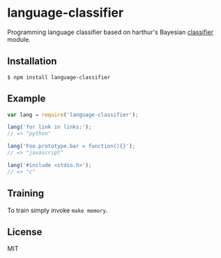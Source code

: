 
# language-classifier

  Programming language classifier based on harthur's Bayesian [classifier](https://github.com/harthur/classifier) module.

## Installation

    $ npm install language-classifier

## Example

```js
var lang = require('language-classifier');

lang('for link in links:');
// => "python"

lang('Foo.prototype.bar = function(){}');
// => "javascript"

lang('#include <stdio.h>');
// => "c"
```

## Training

  To train simply invoke `make memory`.

## License 

  MIT
